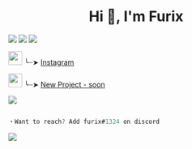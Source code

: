 <h1 align="center">Hi 👋, I'm Furix</h1>
<img src="https://media.discordapp.net/attachments/750576681281912873/919577111264641073/image0-11.gif">

<img src="https://media.discordapp.net/attachments/736335636394541076/947519615070773258/8.gif">

<img src="https://media.discordapp.net/attachments/750576681281912873/919577111264641073/image0-11.gif">


<img src='https://media.discordapp.net/attachments/750576652290883584/947566409993564220/bannerstory_instagram.gif' width='27'> ╰┈➤ [Instagram](https://instagram.com/furix.js)

<img src='https://media.discordapp.net/attachments/750576652290883584/947569948010627092/22moon.gif' width='27'> ╰┈➤ [New Project - soon](https://soon)

<img src="https://media.discordapp.net/attachments/750576681281912873/919577111264641073/image0-11.gif">

```go

・Want to reach? Add furix#1324 on discord

```

<img align="center" src="https://discord.c99.nl/widget/theme-2/722485544625504368.png"/>

